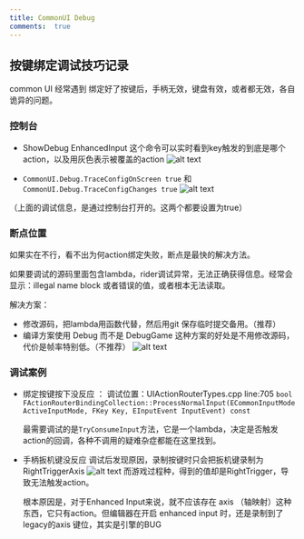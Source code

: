 ```yaml
---
title: CommonUI Debug 
comments:  true
---
```


## 按键绑定调试技巧记录

common UI 经常遇到 绑定好了按键后，手柄无效，键盘有效，或者都无效，各自诡异的问题。

### 控制台
- ShowDebug EnhancedInput 这个命令可以实时看到key触发的到底是哪个action，以及用灰色表示被覆盖的action
![alt text](../../assets/images/01CUIHowDebug_image-1.webp)

- `CommonUI.Debug.TraceConfigOnScreen true` 和 `CommonUI.Debug.TraceConfigChanges true`
![alt text](../../assets/images/01EnhancedInput_image-9.webp)
 
（上面的调试信息，是通过控制台打开的。这两个都要设置为true）
 


### 断点位置

如果实在不行，看不出为何action绑定失败，断点是最快的解决方法。

如果要调试的源码里面包含lambda，rider调试异常，无法正确获得信息。经常会显示：illegal name block 或者错误的值，或者根本无法读取。

解决方案：
- 修改源码，把lambda用函数代替，然后用git 保存临时提交备用。（推荐）
- 编译方案使用 Debug 而不是 DebugGame 这种方案的好处是不用修改源码，代价是帧率特别低。（不推荐）
  ![alt text](../../assets/images/01CUIHowDebug_image-2.webp)


### 调试案例

- 绑定按键按下没反应 ：
  调试位置：UIActionRouterTypes.cpp line:705
 `bool FActionRouterBindingCollection::ProcessNormalInput(ECommonInputMode ActiveInputMode, FKey Key, EInputEvent InputEvent) const`

  最需要调试的是`TryConsumeInput`方法，它是一个lambda，决定是否触发action的回调，各种不调用的疑难杂症都能在这里找到。
  
- 手柄扳机键没反应
  调试后发现原因，录制按键时只会把扳机键录制为 RightTriggerAxis
  ![alt text](../../assets/images/01CUIHowDebug_image.webp)
  而游戏过程种，得到的值却是RightTrigger，导致无法触发action。
  
  根本原因是，对于Enhanced Input来说，就不应该存在 axis （轴映射）这种东西，它只有action。但编辑器在开启 enhanced input 时，还是录制到了 legacy的axis 键位，其实是引擎的BUG 



